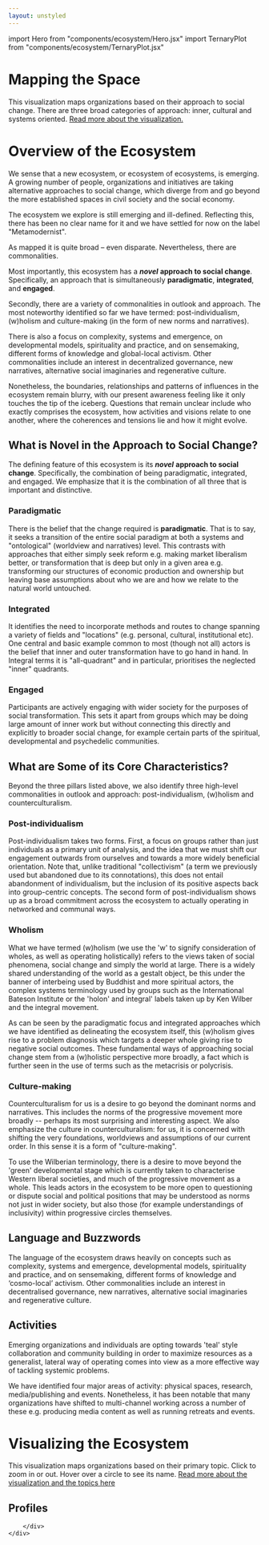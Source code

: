 ```yaml
---
layout: unstyled
---
```


import Hero from "components/ecosystem/Hero.jsx"
import TernaryPlot from "components/ecosystem/TernaryPlot.jsx"


<Hero />

<div className="mx-auto px-2 sm:px-6 lg:px-8">
	<h1 className="mt-16 mb-8 text-4xl text-center">Mapping the Space</h1>
	<TernaryPlot />
</div>

<div className="prose max-w-4xl mx-auto">

This visualization maps organizations based on their approach to social change. There are three broad categories of approach: inner, cultural and systems oriented. [Read more about the visualization.](/vis/)

# Overview of the Ecosystem

We sense that a new ecosystem, or ecosystem of ecosystems, is emerging. A growing number of people, organizations and initiatives are taking alternative approaches to social change, which diverge from and go beyond the more established spaces in civil society and the social economy.

The ecosystem we explore is still emerging and ill-defined. Reflecting this, there has been no clear name for it and we have settled for now on the label "Metamodernist".

As mapped it is quite broad – even disparate. Nevertheless, there are commonalities.

Most importantly, this ecosystem has a ***novel*** **approach to social change**. Specifically, an approach that is simultaneously **paradigmatic**, **integrated**, and **engaged**.

Secondly, there are a variety of commonalities in outlook and approach. The most noteworthy identified so far we have termed: post-individualism, (w)holism and culture-making (in the form of new norms and narratives).

There is also a focus on complexity, systems and emergence, on developmental models, spirituality and practice, and on sensemaking, different forms of knowledge and global-local activism. Other commonalities include an interest in decentralized governance, new narratives, alternative social imaginaries and regenerative culture. 

Nonetheless, the boundaries, relationships and patterns of influences in the ecosystem remain blurry, with our present awareness feeling like it only touches the tip of the iceberg. Questions that remain unclear include who exactly comprises the ecosystem, how activities and visions relate to one another, where the coherences and tensions lie and how it might evolve.

## What is Novel in the Approach to Social Change?

The defining feature of this ecosystem is its ***novel*** **approach to social change**. Specifically, the combination of being paradigmatic, integrated, and engaged. We emphasize that it is the combination of all three that is important and distinctive.

### Paradigmatic

There is the belief that the change required is **paradigmatic**. That is to say, it seeks a transition of the entire social paradigm at both a systems and "ontological" (worldview and narratives) level. This contrasts with approaches that either simply seek reform e.g. making market liberalism better, or transformation that is deep but only in a given area e.g. transforming our structures of economic production and ownership but leaving base assumptions about who we are and how we relate to the natural world untouched.

### Integrated

It identifies the need to incorporate methods and routes to change spanning a variety of fields and "locations" (e.g. personal, cultural, institutional etc). One central and basic example common to most (though not all) actors is the belief that inner and outer transformation have to go hand in hand. In Integral terms it is "all-quadrant" and in particular, prioritises the neglected "inner" quadrants.

### Engaged

Participants are actively engaging with wider society for the purposes of social transformation. This sets it apart from groups which may be doing large amount of inner work but without connecting this directly and explicitly to broader social change, for example certain parts of the spiritual, developmental and psychedelic communities. 

## What are Some of its Core Characteristics?

Beyond the three pillars listed above, we also identify three high-level commonalities in outlook and approach: post-individualism, (w)holism and counterculturalism. 

### Post-individualism

Post-individualism takes two forms. First, a focus on groups rather than just individuals as a primary unit of analysis, and the idea that we must shift our engagement outwards from ourselves and towards a more widely beneficial orientation. Note that, unlike traditional "collectivism" (a term we previously used but abandoned due to its connotations), this does not entail abandonment of individualism, but the inclusion of its positive aspects back into group-centric concepts. The second form of post-individualism shows up as a broad commitment across the ecosystem to actually operating in networked and communal ways.

### Wholism

What we have termed (w)holism (we use the 'w' to signify consideration of wholes, as well as operating holistically) refers to the views taken of social phenomena, social change and simply the world at large. There is a widely shared understanding of the world as a gestalt object, be this under the banner of interbeing used by Buddhist and more spiritual actors, the complex systems terminology used by groups such as the International Bateson Institute or the 'holon' and integral' labels taken up by Ken Wilber and the integral movement.

As can be seen by the paradigmatic focus and integrated approaches which we have identified as delineating the ecosystem itself, this (w)holism gives rise to a problem diagnosis which targets a deeper whole giving rise to negative social outcomes. These fundamental ways of approaching social change stem from a (w)holistic perspective more broadly, a fact which is further seen in the use of terms such as the metacrisis or polycrisis.

### Culture-making

Counterculturalism for us is a desire to go beyond the dominant norms and narratives. This includes the norms of the progressive movement more broadly -- perhaps its most surprising and interesting aspect. We also emphasize the culture in counterculturalism: for us, it is concerned with shifting the very foundations, worldviews and assumptions of our current order. In this sense it is a form of "culture-making".

To use the Wilberian terminology, there is a desire to move beyond the 'green' developmental stage which is currently taken to characterise Western liberal societies, and much of the progressive movement as a whole. This leads actors in the ecosystem to be more open to questioning or dispute social and political positions that may be understood as norms not just in wider society, but also those (for example understandings of inclusivity) within progressive circles themselves.

## Language and Buzzwords

The language of the ecosystem draws heavily on concepts such as complexity, systems and emergence, developmental models, spirituality and practice, and on sensemaking, different forms of knowledge and ‘cosmo-local’ activism. Other commonalities include an interest in decentralised governance, new narratives, alternative social imaginaries and regenerative culture. 

## Activities

Emerging organizations and individuals are opting towards 'teal' style collaboration and community building in order to maximize resources as a generalist, lateral way of operating comes into view as a more effective way of tackling systemic problems.

We have identified four major areas of activity: physical spaces, research, media/publishing and events. Nonetheless, it has been notable that many organizations have shifted to multi-channel working across a number of these e.g. producing media content as well as running retreats and events.

<h1 className="mt-16 mb-8 text-4xl text-center">
	Visualizing the Ecosystem
</h1>

This visualization maps organizations based on their primary topic. Click to zoom in or out. Hover over a circle to see its name. [Read more about the visualization and the topics here](/vis#visualizing-the-ecosystem-by-topic)



</div>

<section id="profiles" className="max-w-7xl mx-auto px-2 sm:px-6 lg:px-8">
	<div className="bg-white">
		<div className="max-w-2xl mx-auto py-16 px-4 sm:py-24 sm:px-6 lg:max-w-7xl lg:px-8">
			<h1 className="text-4xl font-extrabold tracking-tight text-gray-900 md:mb-8 text-center">
				Profiles
			</h1>
			
		</div>
	</div>
</section>